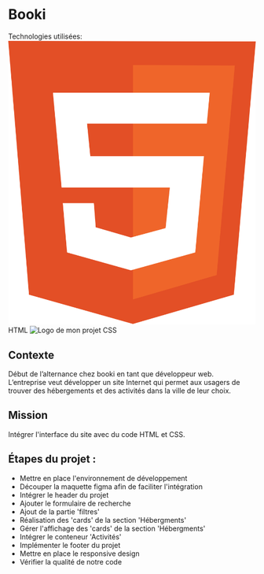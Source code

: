 # Booki
Technologies utilisées:
![Logo de mon projet](readme_files/html.svg) HTML
![Logo de mon projet](readme_files/cass.svg) CSS



<h2>Contexte</h2>

Début de l’alternance chez booki en tant que développeur web.<br>
L’entreprise veut développer un site Internet qui permet aux usagers de trouver des hébergements et des activités dans la ville de leur choix.<br>

<h2>Mission</h2>

Intégrer l'interface du site avec du code HTML et CSS.

<h2>Étapes du projet :</h2>

- Mettre en place l'environnement de développement
- Découper la maquette figma afin de faciliter l'intégration
- Intégrer le header du projet
- Ajouter le formulaire de recherche
- Ajout de la partie 'filtres'
- Réalisation des 'cards' de la section 'Hébergments'
- Gérer l'affichage des 'cards' de la section 'Hébergments'
- Intégrer le conteneur 'Activités'
- Implémenter le footer du projet
- Mettre en place le responsive design
- Vérifier la qualité de notre code
